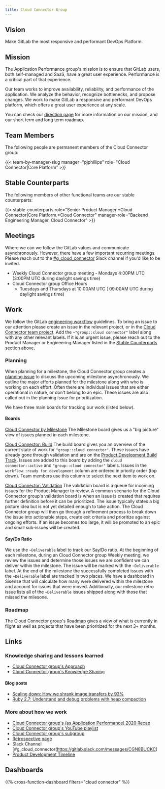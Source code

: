 ```yaml
---
title: Cloud Connector Group
---
```


## Vision

Make GitLab the most responsive and performant DevOps Platform.

## Mission

The Application Performance group's mission is to ensure that GitLab users, both self-managed and SaaS, have a great user experience. Performance is a critical part of that experience.

Our team works to improve availability, reliability, and performance of the application. We analyze the behavior, recognize bottlenecks, and propose changes. We work to make GitLab a responsive and performant DevOps platform, which offers a great user experience at any scale.

You can check our [direction page](/direction/cloud-connector/) for more information on our mission, and our short term and long term roadmap.

## Team Members

The following people are permanent members of the Cloud Connector group:

{{< team-by-manager-slug manager="pjphillips" role="Cloud Connector|Core Platform" >}}

## Stable Counterparts

The following members of other functional teams are our stable counterparts:

{{< stable-counterparts role="Senior Product Manager.*Cloud Connector|Core Platform.*Cloud Connector" manager-role="Backend Engineering Manager, Cloud Connector" >}}

## Meetings

Where we can we follow the GitLab values and communicate asynchronously.  However, there have a few important recurring meetings.  Please reach out to the [#g_cloud_connector](https://gitlab.slack.com/messages/CGN8BUCKC) Slack channel if you'd like to be invited.

- Weekly Cloud Connector group meeting - Mondays 4:00PM UTC (3:00PM UTC during daylight savings time)
- Cloud Connector group Office Hours
    - Tuesdays and Thursdays at 10:00AM UTC ( 09:00AM UTC during daylight savings time)

## Work

We follow the GitLab [engineering workflow](/handbook/engineering/workflow/) guidelines.  To bring an issue to our attention please create an issue in the relevant project, or in the [Cloud Connector team project](https://gitlab.com/gitlab-org/cloud-connector-team/team-tasks/issues/new?issue%5Bassignee_id%5D=&issue%5Bmilestone_id%5D=).  Add the `~"group::cloud connector"` label along with any other relevant labels.  If it is an urgent issue, please reach out to the Product Manager or Engineering Manager listed in the [Stable Counterparts](/handbook/engineering/infrastructure/core-platform/systems/cloud-connector/#stable-counterparts) section above.

### Planning
When planning for a milestone, the Cloud Connector group creates a [planning issue](https://gitlab.com/gitlab-org/cloud-connector-team/team-tasks/-/blob/master/.gitlab/issue_templates/Planning.md) to discuss the upcoming milestone asynchronously. We outline the major efforts planned for the milestone along with who is working on each effort. Often there are individual issues that are either operational in nature, or don't belong to an epic. These issues are also called out in the planning issue for prioritization.

We have three main boards for tracking our work (listed below).

#### Boards

[Cloud Connector by Milestone](https://gitlab.com/groups/gitlab-org/-/boards/1143987?label_name[]=group%3A%3Acloud%20connector)
The Milestone board gives us a "big picture" view of issues planned in each milestone.

[Cloud Connector: Build](https://gitlab.com/groups/gitlab-org/-/boards/2333522?label_name[]=cloud%20connector%3A%3Aactive&label_name[]=group%3A%3Acloud%20connector)
The build board gives you an overview of the current state of work for `"group::cloud connector"`. These issues have already gone through validation and are on the [Product Development Build Track](https://about.gitlab.com/handbook/product-development-flow/#build-track). Issues are added to this board by adding the `cloud connector::active` and `"group::cloud connector"` labels. Issues in the `workflow::ready for development` column are ordered in priority order (top down). Team members use this column to select the next item to work on.

[Cloud Connector: Validation](https://gitlab.com/groups/gitlab-org/-/boards/2334157?label_name[]=cloud%20connector%3A%3Avalidation&label_name[]=group%3A%3Acloud%20connector)
The validation board is a queue for incoming issues for the Product Manager to review. A common scenario for the Cloud Connector group's validation board is when an issue is created that requires further definition before it can be prioritized. The issue typically states a big picture idea but is not yet detailed enough to take action. The Cloud Connector group will then go through a refinement process to break down the issue into actionable steps, create exit criteria and prioritize against ongoing efforts. If an issue becomes too large, it will be promoted to an epic and small sub-issues will be created.

#### Say/Do Ratio
We use the `~Deliverable` label to track our Say/Do ratio.  At the beginning of each milestone, during an Cloud Connector group Weekly meeting, we review the issues and determine those issues we are confident we can deliver within the milestone.  The issue will be marked with the `~Deliverable` label.  At the end of the milestone the successfully completed issues with the `~Deliverable` label are tracked in two places.  We have a dashboard in Sisense that will calculate how many were delivered within the milestone and account for issues that were moved.  Additionally, our milestone retro issue lists all of the `~Deliverable` issues shipped along with those that missed the milesone.

### Roadmap
The Cloud Connector group's [Roadmap](https://gitlab.com/groups/gitlab-org/-/roadmap?scope=all&utf8=%E2%9C%93&state=opened&label_name[]=group%3A%3Acloud%20connector) gives a view of what is currently in flight as well as projects that have been prioritized for the next 3+ months.

## Links

### Knowledge sharing and lessons learned

 * [Cloud Connector group's Approach](./approach.html)
 * [Cloud Connector group's Knowledge Sharing](./knowledge.html)

#### Blog posts
 
 * [Scaling down: How we shrank image transfers by 93%](https://about.gitlab.com/blog/2020/11/02/scaling-down-how-we-prototyped-an-image-scaler-at-gitlab/)
 * [Ruby 2.7: Understand and debug problems with heap compaction](https://about.gitlab.com/blog/2021/04/28/puma-nakayoshi-fork-and-compaction/)

### More about how we work
 * [Cloud Connector group's (as Application Performance) 2020 Recap](./2020.html)
 * [Cloud Connector group's YouTube playlist](https://www.youtube.com/playlist?list=PL05JrBw4t0Kq_5ZWIHYfbcAYjtXYcEZA3)
 * [Cloud Connector group's subgroup](https://gitlab.com/gitlab-org/cloud-connector-team)
 * [Retrospective page](https://gitlab.com/gl-retrospectives/cloud-connector-team)
 * Slack Channel [#g_cloud_connector(https://gitlab.slack.com/messages/CGN8BUCKC)
 * [Product Development Timeline](/handbook/engineering/workflow/#product-development-timeline)

## Dashboards

{{% cross-function-dashboard filters="cloud connector" %}}

